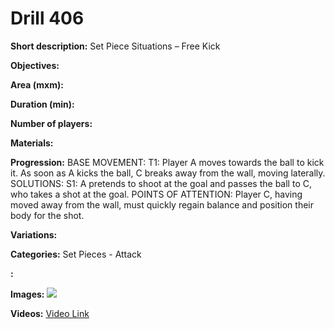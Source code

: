 # Drill 406

**Short description:**
Set Piece Situations – Free Kick

**Objectives:**


**Area (mxm):**


**Duration (min):**


**Number of players:**


**Materials:**


**Progression:**
BASE MOVEMENT: T1: Player A moves towards the ball to kick it. As soon as A kicks the ball, C breaks away from the wall, moving laterally. SOLUTIONS: S1: A pretends to shoot at the goal and passes the ball to C, who takes a shot at the goal. POINTS OF ATTENTION: Player C, having moved away from the wall, must quickly regain balance and position their body for the shot.

**Variations:**


**Categories:**
Set Pieces - Attack

**:**


**Images:**
![](https://www.coachingfutsal.com/\images\bb584529c49d8f5704431006bbee187c76d677fd227a8933ee4efcf8f2af2715adab2f0402c48cf7705a36528954608b33bcde397965417b40c51fe2dd3422e04df5b8880d9a8.jpg)

**Videos:**
[Video Link](https://www.youtube.com/embed/v9GQSFeAq34)

